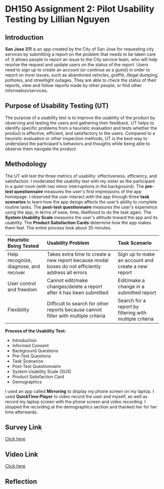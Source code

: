 # DH150 Assignment 2: Pilot Usability Testing by Lillian Nguyen

## Introduction

**San Jose 311** is an app created by the City of San Jose for requesting city services by submitting a report on the problem that needs to be taken care of. It allows people to report an issue to the City service team, who will help resolve the request and update users on the status of the report. Users need to sign up to create an account (or continue as a guest) in order to report on most issues, such as abandoned vehicles, graffiti, illegal dumping, potholes, and streetlight outages. They are able to check the status of their reports, view and follow reports made by other people, or find other information/services. 

## Purpose of Usability Testing (UT)
The purpose of a usability test is to improve the usability of the product by observing and testing the users and gathering their feedback. UT helps to identify specific problems from a heuristic evaluation and tests whether the product is effective, efficient, and satisfactory to the users. Compared to a heuristic evaluation or other inspection methods, UT is the best way to understand the participant's behaviors and thoughts while being able to observe them navigate the product. 

## Methodology

The UT will test the three metrics of usability: effectiveness, efficiency, and satisfaction. I moderated the usability test with my sister as the participant in a quiet room (with two minor interruptions in the background). The **pre-test questionnaire** measures the user's first impressions of the app homepage. I observed the user interact with the app through three **task scenarios** to learn how the app design affects the user’s ability to complete routine tasks. The **post-test questionnaire** measures the user's experience using the app, in terms of ease, time, likelihood to do the task again. The **System Usability Scale** measures the user's attitude toward the app and its usability. The **Product Satisfaction Cards** determine how the app makes them feel. The entire process took about 35 minutes.

Heuristic Being Tested | Usability Problem  | Task Scenario  |
:--- | :--- | :--- |
Help recognize, diagnose, and recover  | Takes extra time to create a new report because modal boxes do not efficiently address all errors  | Sign up to make an account and create a new report  | 
User control and  freedom  | Cannot edit/make changes/delete a report after it has been submitted  | Edit/make a change in a submitted report  |
Flexibility  | Difficult to search for other reports because cannot filter with multiple criteria  | Search for a report by filtering with multiple criteria  |


**Process of the Usability Test:**
* Introduction
* Informed Consent
* Background Questions
* Pre-Test Questions
* Task Scenarios 
* Post-Test Questionnaire
* System Usability Scale (SUS)
* Product Satisfaction Card
* Demographics

I used an app called **Mirroring** to display my phone screen on my laptop. I used **QuickTime Player** to video record the user and myself, as well as record my laptop screen with the phone screen and video recording. I stopped the recording at the demographics section and thanked her for her time afterwards.

## Survey Link
[Click here](https://docs.google.com/forms/d/152qkADnYKNCRu-kkZD1ziZTrr8ulexP_UGKtMNhUk0o/edit?usp=sharing)

## Video Link
[Click here](https://photos.app.goo.gl/YumJSGaNFWwBHACx7) 

## Reflection


